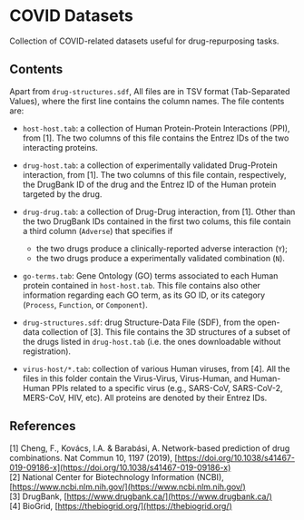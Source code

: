 # COVID Datasets
 Collection of COVID-related datasets useful for drug-repurposing tasks.

## Contents

Apart from `drug-structures.sdf`, All files are in TSV format (Tab-Separated Values), where the first line contains the column names. The file contents are:

 - `host-host.tab`: a collection of Human Protein-Protein Interactions (PPI), from [1]. The two columns of this file contains the Entrez IDs of the two interacting proteins.
 - `drug-host.tab`: a collection of experimentally validated Drug-Protein interaction, from [1]. The two columns of this file contain, respectively, the DrugBank ID of the drug and the Entrez ID of the Human protein targeted by the drug.
 - `drug-drug.tab`: a collection of Drug-Drug interaction, from [1]. Other than the two DrugBank IDs contained in the first two colums, this file contain a third column (`Adverse`) that specifies if

   - the two drugs produce a clinically-reported adverse interaction (`Y`);
   - the two drugs produce a experimentally validated combination (`N`).

 - `go-terms.tab`: Gene Ontology (GO) terms associated to each Human protein contained in `host-host.tab`. This file contains also other information regarding each GO term, as its GO ID, or its category (`Process`, `Function`, or `Component`).
 - `drug-structures.sdf`: drug Structure-Data File (SDF), from the open-data collection of [3]. This file contains the 3D structures of a subset of the drugs listed in `drug-host.tab` (i.e. the ones downloadable without registration).
 - `virus-host/*.tab`: collection of various Human viruses, from [4]. All the files in this folder contain the Virus-Virus, Virus-Human, and Human-Human PPIs related to a specific virus (e.g., SARS-CoV, SARS-CoV-2, MERS-CoV, HIV, etc). All proteins are denoted by their Entrez IDs.

## References

[1] Cheng, F., Kovács, I.A. & Barabási, A. Network-based prediction of drug combinations. Nat Commun 10, 1197 (2019), [https://doi.org/10.1038/s41467-019-09186-x](https://doi.org/10.1038/s41467-019-09186-x) \
[2] National Center for Biotechnology Information (NCBI), [https://www.ncbi.nlm.nih.gov/](https://www.ncbi.nlm.nih.gov/) \
[3] DrugBank, [https://www.drugbank.ca/](https://www.drugbank.ca/) \
[4] BioGrid, [https://thebiogrid.org/](https://thebiogrid.org/) 

